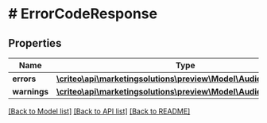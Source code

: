 # # ErrorCodeResponse

## Properties

Name | Type | Description | Notes
------------ | ------------- | ------------- | -------------
**errors** | [**\criteo\api\marketingsolutions\preview\Model\AudienceError[]**](AudienceError.md) |  |
**warnings** | [**\criteo\api\marketingsolutions\preview\Model\AudienceWarning[]**](AudienceWarning.md) |  | [optional]

[[Back to Model list]](../../README.md#models) [[Back to API list]](../../README.md#endpoints) [[Back to README]](../../README.md)
